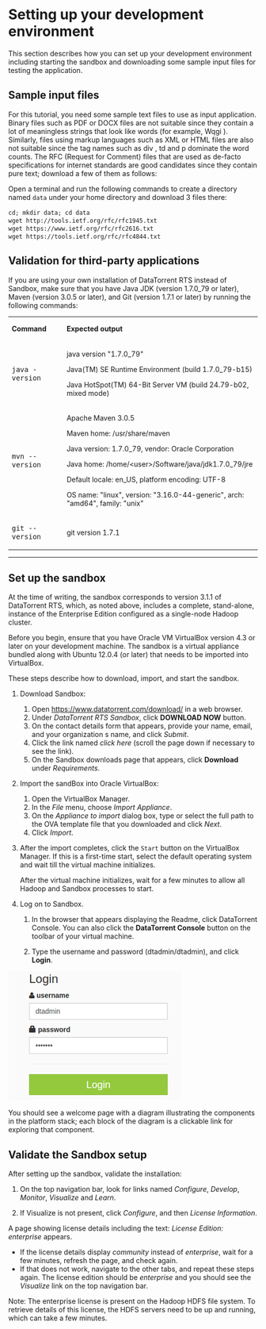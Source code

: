Setting up your development environment
=======================================

This section describes how you can set up your development environment
including starting the sandbox and downloading some sample input files for
testing the application.

Sample input files
------------------
For this tutorial, you need some sample text files to use as input application.
Binary files such as PDF or DOCX files are not suitable since they contain a
lot of meaningless strings that look like words (for example,  Wqgi ).
Similarly, files using markup languages such as XML or HTML files are also not
suitable since the tag names such as  div ,  td  and  p  dominate the word
counts. The RFC (Request for Comment) files that are used as de-facto
specifications for internet standards are good candidates since they contain
pure text; download a few of them as follows:

Open a terminal and run the following commands to create a directory named
`data` under your home directory and download 3 files there:

    cd; mkdir data; cd data  
    wget http://tools.ietf.org/rfc/rfc1945.txt  
    wget https://www.ietf.org/rfc/rfc2616.txt  
    wget https://tools.ietf.org/rfc/rfc4844.txt

Validation for third-party applications
---------------------------------------

If you are using your own installation of DataTorrent RTS instead
of Sandbox, make sure that you have Java JDK (version 1.7.0\_79 or
later), Maven (version 3.0.5 or later), and Git (version 1.7.1 or later)
by running the following commands:

<table>
<colgroup>
<col width="22%" />
<col width="78%" />
</colgroup>
<tbody>
<tr class="odd">
<td align="left"><p><b>Command</b></p></td>
<td align="left"><p><b>Expected output</b></p></td>
</tr>
<tr class="even">
<td align="left"><p><tt>java -version</tt></p></td>
<td align="left"><p>java version &quot;1.7.0_79&quot;</p>
<p>Java(TM) SE Runtime Environment (build 1.7.0_79-b15) </p>
<p>Java HotSpot(TM) 64-Bit Server VM (build 24.79-b02, mixed mode)</p></td>
</tr>
<tr class="odd">
<td align="left"><p><tt>mvn --version</tt></p></td>
<td align="left"><p>Apache Maven 3.0.5 </p>
<p>Maven home: /usr/share/maven </p>
<p>Java version: 1.7.0_79, vendor: Oracle Corporation </p>
<p>Java home: /home/&lt;user&gt;/Software/java/jdk1.7.0_79/jre </p>
<p>Default locale: en_US, platform encoding: UTF-8 </p>
<p>OS name: &quot;linux&quot;, version: &quot;3.16.0-44-generic&quot;, arch: &quot;amd64&quot;, family: &quot;unix&quot; </p></td>
</tr>
<tr class="even">
<td align="left"><p><tt>git --version</tt></p></td>
<td align="left"><p>git version 1.7.1</p></td>
</tr>
</tbody>
</table>

------------------------------------------------------------------------

Set up the sandbox
--------------
At the time of writing, the sandbox corresponds to version 3.1.1 of DataTorrent
RTS, which, as noted above, includes a complete, stand-alone, instance of the
Enterprise Edition configured as a single-node Hadoop cluster.

Before you begin, ensure that you have Oracle VM VirtualBox version 4.3 or
later on your development machine. The sandbox is a virtual appliance bundled
along with Ubuntu 12.0.4 (or later) that needs to be imported into VirtualBox.

These steps describe how to download, import, and start the sandbox.

1.  Download Sandbox:
    1. Open <https://www.datatorrent.com/download/> in a web browser.
    2. Under _DataTorrent RTS Sandbox_, click **DOWNLOAD NOW** button.
    3. On the contact details form that appears, provide your name, email, and
       your organization s name, and click _Submit_.
    4. Click the link named _click here_ (scroll the page down if necessary to
       see the link).
    5. On the Sandbox downloads page that appears, click **Download** under
        _Requirements_.

2. Import the sandBox into Oracle VirtualBox:
    1. Open the VirtualBox Manager.
    2. In the _File_ menu, choose _Import Appliance_.  
    3. On the _Appliance to import_ dialog box, type or select the full path to
        the OVA template file that you downloaded and click _Next_.
    4. Click _Import_.

3. After the import completes, click the `Start` button on the VirtualBox
    Manager. If this is a first-time start, select the default operating
    system and wait till the virtual machine initializes.

    After the virtual machine initializes, wait for a few minutes to allow all
    Hadoop and Sandbox processes to start.

4. Log on to Sandbox.

    1. In the browser that appears displaying the Readme, click DataTorrent
        Console. You can also click the **DataTorrent Console** button on the toolbar of your virtual machine.

    1. Type the username and password (dtadmin/dtadmin), and click **Login**.

![Login dialog](images/image32.png "Login dialog")

You should see a welcome page with a diagram illustrating the components in the
platform stack; each block of the diagram is a clickable link for exploring
that component.

Validate the Sandbox setup
--------------------------
After setting up the sandbox, validate the installation:

1.  On the top navigation bar, look for links named _Configure_, _Develop_,
   _Monitor_, _Visualize_ and _Learn_.

2.  If Visualize is not present, click _Configure_, and then _License
    Information_.

  A page showing license details including the text: _License Edition:
  enterprise_ appears.

+ If the license details display   _community_ instead of _enterprise_, wait
  for a few minutes, refresh the page, and check again.
+ If that does not work, navigate to the other tabs, and repeat these steps
  again. The license edition should be _enterprise_ and you should see the
  _Visualize_ link on the top navigation bar.

Note: The enterprise license is present on the Hadoop HDFS file system. To
retrieve details of this license, the HDFS servers need to be up and running,
which can take a few minutes.
